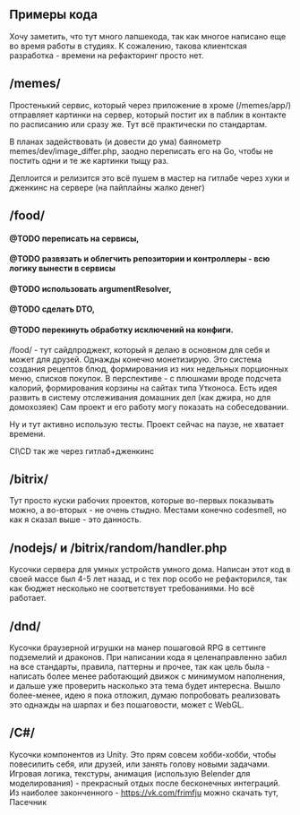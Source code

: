 ## Примеры кода

Хочу заметить, что тут много лапшекода, так как многое написано еще во время работы в студиях. К сожалению, такова клиентская разработка - времени на рефакторинг просто нет.

## /memes/

Простенький сервис, который через приложение в хроме (/memes/app/) отправляет картинки на сервер, который постит их в паблик в контакте по расписанию или сразу же.
Тут всё практически по стандартам. 

В планах задействовать (и довести до ума) баянометр memes/dev/image_differ.php, заодно переписать его на Go, чтобы не постить одни и те же картинки тыщу раз.  

Деплоится и релизится это всё пушем в мастер на гитлабе через хуки и дженкинс на сервере (на пайплайны жалко денег)
## /food/

#### @TODO переписать на сервисы,
#### @TODO развязать и облегчить репозитории и контроллеры - всю логику вынести в сервисы
#### @TODO использовать argumentResolver,
#### @TODO сделать DTO,
#### @TODO перекинуть обработку исключений на конфиги.

/food/ - тут сайдпроджект, который я
делаю в основном для себя и может для друзей. Однажды конечно монетизирую. Это система создания рецептов блюд,
формирования из них недельных порционных меню, списков покупок. В перспективе - с плюшками вроде подсчета калорий,
формирования корзины на сайтах типа Утконоса. Есть идея развить в систему отслеживания домашних дел (как джира, но для
домохозяек)
Сам проект и его работу могу показать на собеседовании.

Ну и тут активно использую тесты. Проект сейчас на паузе, не хватает времени.

CI\CD так же через гитлаб+дженкинс

## /bitrix/

Тут просто куски рабочих проектов, которые во-первых показывать можно, а во-вторых - не очень стыдно. Местами конечно
codesmell, но как я сказал выше - это данность.

## /nodejs/ и /bitrix/random/handler.php

Кусочки сервера для умных устройств умного дома. Написан этот код в своей массе был 4-5 лет назад, и с тех пор особо не
рефакторился, так как бюджет несколько не соответствует требованиями. Но всё работает.

## /dnd/

Кусочки браузерной игрушки на манер пошаговой RPG в сеттинге подземелий и драконов. При написании кода я целенаправленно
забил на все стандарты, правила, паттерны и прочее, так как цель была - написать более менее работающий движок с
минимумом наполнения, и дальше уже проверить насколько эта тема будет интересна. 
Вышло более-менее, идею я пока отложил, думаю попробовать реализовать это однажды на шарпах и без пошаговости, может с WebGL. 

## /C#/ 
Кусочки компонентов из Unity. Это прям совсем хобби-хобби, чтобы повесилить себя, или друзей, или занять голову новыми задачами.
Игровая логика, текстуры, анимация (использую Belender для моделирования) - прекрасный отдых после бесконечных интеграций. 
Из наиболее законченного - https://vk.com/frimfju можно скачать тут, Пасечник
